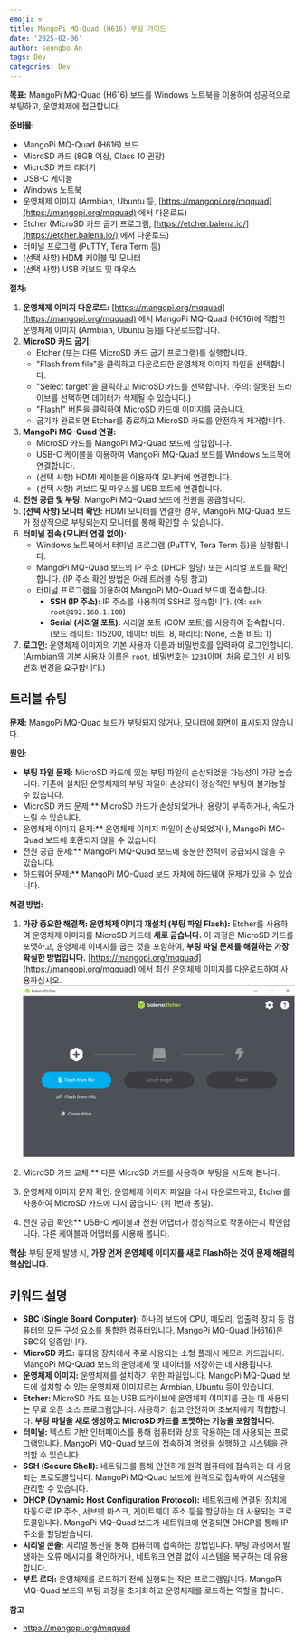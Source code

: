 ```yaml
---
emoji: ⚒️
title: MangoPi MQ-Quad (H616) 부팅 가이드
date: '2025-02-06'
author: seungbo An
tags: Dev
categories: Dev
---
```


**목표:** MangoPi MQ-Quad (H616) 보드를 Windows 노트북을 이용하여 성공적으로 부팅하고, 운영체제에 접근합니다.

**준비물:**

*   MangoPi MQ-Quad (H616) 보드
*   MicroSD 카드 (8GB 이상, Class 10 권장)
*   MicroSD 카드 리더기
*   USB-C 케이블
*   Windows 노트북
*   운영체제 이미지 (Armbian, Ubuntu 등, [https://mangopi.org/mqquad](https://mangopi.org/mqquad) 에서 다운로드)
*   Etcher (MicroSD 카드 굽기 프로그램, [https://etcher.balena.io/](https://etcher.balena.io/) 에서 다운로드)
*   터미널 프로그램 (PuTTY, Tera Term 등)
*   (선택 사항) HDMI 케이블 및 모니터
*   (선택 사항) USB 키보드 및 마우스

**절차:**

1.  **운영체제 이미지 다운로드:** [https://mangopi.org/mqquad](https://mangopi.org/mqquad) 에서 MangoPi MQ-Quad (H616)에 적합한 운영체제 이미지 (Armbian, Ubuntu 등)를 다운로드합니다.
2.  **MicroSD 카드 굽기:**
    *   Etcher (또는 다른 MicroSD 카드 굽기 프로그램)를 실행합니다.
    *   "Flash from file"을 클릭하고 다운로드한 운영체제 이미지 파일을 선택합니다.
    *   "Select target"을 클릭하고 MicroSD 카드를 선택합니다. (주의: 잘못된 드라이브를 선택하면 데이터가 삭제될 수 있습니다.)
    *   "Flash!" 버튼을 클릭하여 MicroSD 카드에 이미지를 굽습니다.
    *   굽기가 완료되면 Etcher를 종료하고 MicroSD 카드를 안전하게 제거합니다.
3.  **MangoPi MQ-Quad 연결:**
    *   MicroSD 카드를 MangoPi MQ-Quad 보드에 삽입합니다.
    *   USB-C 케이블을 이용하여 MangoPi MQ-Quad 보드를 Windows 노트북에 연결합니다.
    *   (선택 사항) HDMI 케이블을 이용하여 모니터에 연결합니다.
    *   (선택 사항) 키보드 및 마우스를 USB 포트에 연결합니다.
4.  **전원 공급 및 부팅:** MangoPi MQ-Quad 보드에 전원을 공급합니다.
5.  **(선택 사항) 모니터 확인:** HDMI 모니터를 연결한 경우, MangoPi MQ-Quad 보드가 정상적으로 부팅되는지 모니터를 통해 확인할 수 있습니다.
6.  **터미널 접속 (모니터 연결 없이):**
    *   Windows 노트북에서 터미널 프로그램 (PuTTY, Tera Term 등)을 실행합니다.
    *   MangoPi MQ-Quad 보드의 IP 주소 (DHCP 할당) 또는 시리얼 포트를 확인합니다. (IP 주소 확인 방법은 아래 트러블 슈팅 참고)
    *   터미널 프로그램을 이용하여 MangoPi MQ-Quad 보드에 접속합니다.
        *   **SSH (IP 주소):** IP 주소를 사용하여 SSH로 접속합니다. (예: `ssh root@192.168.1.100`)
        *   **Serial (시리얼 포트):** 시리얼 포트 (COM 포트)를 사용하여 접속합니다. (보드 레이트: 115200, 데이터 비트: 8, 패리티: None, 스톱 비트: 1)
7.  **로그인:** 운영체제 이미지의 기본 사용자 이름과 비밀번호를 입력하여 로그인합니다. (Armbian의 기본 사용자 이름은 `root`, 비밀번호는 `1234`이며, 처음 로그인 시 비밀번호 변경을 요구합니다.)

## 트러블 슈팅

**문제:** MangoPi MQ-Quad 보드가 부팅되지 않거나, 모니터에 화면이 표시되지 않습니다.

**원인:**

*   **부팅 파일 문제:** MicroSD 카드에 있는 부팅 파일이 손상되었을 가능성이 가장 높습니다. 기존에 설치된 운영체제의 부팅 파일이 손상되어 정상적인 부팅이 불가능할 수 있습니다.
*   MicroSD 카드 문제:** MicroSD 카드가 손상되었거나, 용량이 부족하거나, 속도가 느릴 수 있습니다.
*   운영체제 이미지 문제:** 운영체제 이미지 파일이 손상되었거나, MangoPi MQ-Quad 보드에 호환되지 않을 수 있습니다.
*   전원 공급 문제:** MangoPi MQ-Quad 보드에 충분한 전력이 공급되지 않을 수 있습니다.
*   하드웨어 문제:** MangoPi MQ-Quad 보드 자체에 하드웨어 문제가 있을 수 있습니다.

**해결 방법:**

1.  **가장 중요한 해결책: 운영체제 이미지 재설치 (부팅 파일 Flash):** Etcher를 사용하여 운영체제 이미지를 MicroSD 카드에 **새로 굽습니다.** 이 과정은 MicroSD 카드를 포맷하고, 운영체제 이미지를 굽는 것을 포함하여, **부팅 파일 문제를 해결하는 가장 확실한 방법입니다.** [https://mangopi.org/mqquad](https://mangopi.org/mqquad) 에서 최신 운영체제 이미지를 다운로드하여 사용하십시오.
![alt text](image.png)

2.  MicroSD 카드 교체:** 다른 MicroSD 카드를 사용하여 부팅을 시도해 봅니다.
3.  운영체제 이미지 문제 확인:  운영체제 이미지 파일을 다시 다운로드하고, Etcher를 사용하여 MicroSD 카드에 다시 굽습니다 (위 1번과 동일).
4.  전원 공급 확인:** USB-C 케이블과 전원 어댑터가 정상적으로 작동하는지 확인합니다. 다른 케이블과 어댑터를 사용해 봅니다.

**핵심:** 부팅 문제 발생 시, **가장 먼저 운영체제 이미지를 새로 Flash하는 것이 문제 해결의 핵심입니다.**

## 키워드 설명

*   **SBC (Single Board Computer):** 하나의 보드에 CPU, 메모리, 입출력 장치 등 컴퓨터의 모든 구성 요소를 통합한 컴퓨터입니다. MangoPi MQ-Quad (H616)은 SBC의 일종입니다.
*   **MicroSD 카드:** 휴대용 장치에서 주로 사용되는 소형 플래시 메모리 카드입니다. MangoPi MQ-Quad 보드의 운영체제 및 데이터를 저장하는 데 사용됩니다.
*   **운영체제 이미지:** 운영체제를 설치하기 위한 파일입니다. MangoPi MQ-Quad 보드에 설치할 수 있는 운영체제 이미지로는 Armbian, Ubuntu 등이 있습니다.
*   **Etcher:** MicroSD 카드 또는 USB 드라이브에 운영체제 이미지를 굽는 데 사용되는 무료 오픈 소스 프로그램입니다. 사용하기 쉽고 안전하여 초보자에게 적합합니다. **부팅 파일을 새로 생성하고 MicroSD 카드를 포맷하는 기능을 포함합니다.**
*   **터미널:** 텍스트 기반 인터페이스를 통해 컴퓨터와 상호 작용하는 데 사용되는 프로그램입니다. MangoPi MQ-Quad 보드에 접속하여 명령을 실행하고 시스템을 관리할 수 있습니다.
*   **SSH (Secure Shell):** 네트워크를 통해 안전하게 원격 컴퓨터에 접속하는 데 사용되는 프로토콜입니다. MangoPi MQ-Quad 보드에 원격으로 접속하여 시스템을 관리할 수 있습니다.
*   **DHCP (Dynamic Host Configuration Protocol):** 네트워크에 연결된 장치에 자동으로 IP 주소, 서브넷 마스크, 게이트웨이 주소 등을 할당하는 데 사용되는 프로토콜입니다. MangoPi MQ-Quad 보드가 네트워크에 연결되면 DHCP를 통해 IP 주소를 할당받습니다.
*   **시리얼 콘솔:** 시리얼 통신을 통해 컴퓨터에 접속하는 방법입니다. 부팅 과정에서 발생하는 오류 메시지를 확인하거나, 네트워크 연결 없이 시스템을 복구하는 데 유용합니다.
*   **부트 로더:** 운영체제를 로드하기 전에 실행되는 작은 프로그램입니다. MangoPi MQ-Quad 보드의 부팅 과정을 초기화하고 운영체제를 로드하는 역할을 합니다.

**참고**
- https://mangopi.org/mqquad